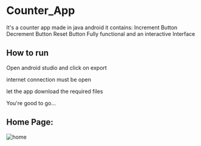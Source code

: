 ﻿# Counter_App
 
It's a counter app made in java android
it contains:
       Increment Button
       Decrement Button
       Reset Button
Fully functional and an interactive Interface

## How to run

Open android studio and click on export

internet connection must be open

let the app download the required files

You're good to go...

## Home Page:

![home](https://github.com/KashifKhaan/Counter_App/assets/88695658/57583979-fee8-4c67-8314-bbbf62586f47)
